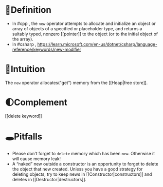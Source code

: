 # 📝Definition
- In #cpp , the `new` operator attempts to allocate and initialize an object or array of objects of a specified or placeholder type, and returns a suitably typed, nonzero [[pointer]] to the object (or to the initial object of the array).
- In #csharp , https://learn.microsoft.com/en-us/dotnet/csharp/language-reference/keywords/new-modifier

# 🧠Intuition
The `new` operator allocates("get") memory from the [[Heap|free store]].

# 🌓Complement
[[delete keyword]]

# 🕳Pitfalls
- Please don't forget to `delete` memory which has been `new`. Otherwise it will cause memory leak! 
- A “naked” new outside a constructor is an opportunity to forget to delete the object that new created. Unless you have a good strategy for deleting objects, try to keep news in [[Constructor|constructors]] and deletes in [[Destructor|destructors]].
